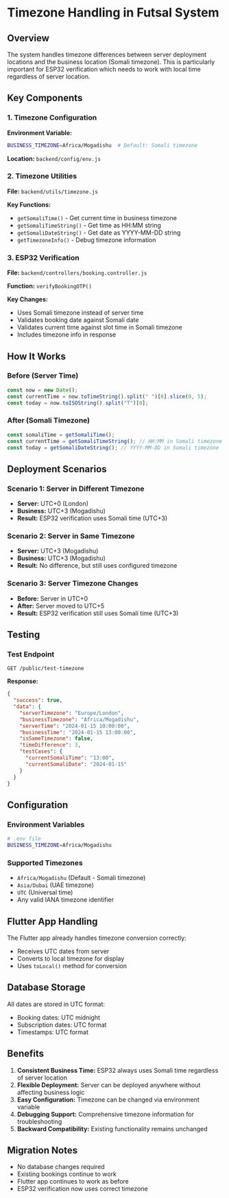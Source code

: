 # Timezone Handling in Futsal System

## Overview

The system handles timezone differences between server deployment locations and the business location (Somali timezone). This is particularly important for ESP32 verification which needs to work with local time regardless of server location.

## Key Components

### 1. Timezone Configuration

**Environment Variable:**
```bash
BUSINESS_TIMEZONE=Africa/Mogadishu  # Default: Somali timezone
```

**Location:** `backend/config/env.js`

### 2. Timezone Utilities

**File:** `backend/utils/timezone.js`

**Key Functions:**
- `getSomaliTime()` - Get current time in business timezone
- `getSomaliTimeString()` - Get time as HH:MM string
- `getSomaliDateString()` - Get date as YYYY-MM-DD string
- `getTimezoneInfo()` - Debug timezone information

### 3. ESP32 Verification

**File:** `backend/controllers/booking.controller.js`

**Function:** `verifyBookingOTP()`

**Key Changes:**
- Uses Somali timezone instead of server time
- Validates booking date against Somali date
- Validates current time against slot time in Somali timezone
- Includes timezone info in response

## How It Works

### Before (Server Time)
```javascript
const now = new Date();
const currentTime = now.toTimeString().split(" ")[0].slice(0, 5);
const today = now.toISOString().split("T")[0];
```

### After (Somali Timezone)
```javascript
const somaliTime = getSomaliTime();
const currentTime = getSomaliTimeString(); // HH:MM in Somali timezone
const today = getSomaliDateString(); // YYYY-MM-DD in Somali timezone
```

## Deployment Scenarios

### Scenario 1: Server in Different Timezone
- **Server:** UTC+0 (London)
- **Business:** UTC+3 (Mogadishu)
- **Result:** ESP32 verification uses Somali time (UTC+3)

### Scenario 2: Server in Same Timezone
- **Server:** UTC+3 (Mogadishu)
- **Business:** UTC+3 (Mogadishu)
- **Result:** No difference, but still uses configured timezone

### Scenario 3: Server Timezone Changes
- **Before:** Server in UTC+0
- **After:** Server moved to UTC+5
- **Result:** ESP32 verification still uses Somali time (UTC+3)

## Testing

### Test Endpoint
```
GET /public/test-timezone
```

**Response:**
```json
{
  "success": true,
  "data": {
    "serverTimezone": "Europe/London",
    "businessTimezone": "Africa/Mogadishu",
    "serverTime": "2024-01-15 10:00:00",
    "businessTime": "2024-01-15 13:00:00",
    "isSameTimezone": false,
    "timeDifference": 3,
    "testCases": {
      "currentSomaliTime": "13:00",
      "currentSomaliDate": "2024-01-15"
    }
  }
}
```

## Configuration

### Environment Variables
```bash
# .env file
BUSINESS_TIMEZONE=Africa/Mogadishu
```

### Supported Timezones
- `Africa/Mogadishu` (Default - Somali timezone)
- `Asia/Dubai` (UAE timezone)
- `UTC` (Universal time)
- Any valid IANA timezone identifier

## Flutter App Handling

The Flutter app already handles timezone conversion correctly:
- Receives UTC dates from server
- Converts to local timezone for display
- Uses `toLocal()` method for conversion

## Database Storage

All dates are stored in UTC format:
- Booking dates: UTC midnight
- Subscription dates: UTC format
- Timestamps: UTC format

## Benefits

1. **Consistent Business Time:** ESP32 always uses Somali time regardless of server location
2. **Flexible Deployment:** Server can be deployed anywhere without affecting business logic
3. **Easy Configuration:** Timezone can be changed via environment variable
4. **Debugging Support:** Comprehensive timezone information for troubleshooting
5. **Backward Compatibility:** Existing functionality remains unchanged

## Migration Notes

- No database changes required
- Existing bookings continue to work
- Flutter app continues to work as before
- ESP32 verification now uses correct timezone 